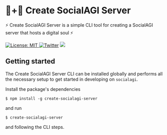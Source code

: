 # 🤖+👱 Create SocialAGI Server

⚡ Create SocialAGI Server is a simple CLI tool for creating a SocialAGI server that hosts a digital soul ⚡

[![License: MIT](https://img.shields.io/badge/License-MIT-yellow.svg) ![Twitter](https://img.shields.io/twitter/url/https/twitter.com/socialagi.svg?style=social&label=Follow%20%40socialagi)](https://twitter.com/socialagi) [![](https://dcbadge.vercel.app/api/server/FCPcCUbw3p?compact=true&style=flat)](https://discord.gg/FCPcCUbw3p)

## Getting started

The Create SocialAGI Server CLI can be installed globally and performs all the necessary setup to get started in developing on `socialagi`.

Install the package's dependencies

```$ npm install -g create-socialagi-server```

and run

```$ create-socialagi-server```

and following the CLI steps.